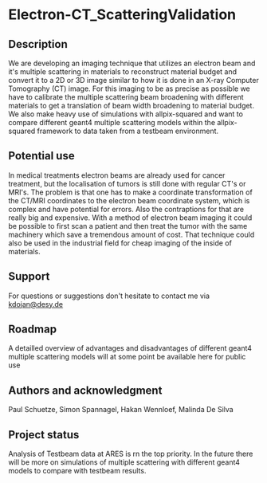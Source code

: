 # Electron-CT_ScatteringValidation

## Description
We are developing an imaging technique that utilizes an electron beam and it's multiple scattering in materials to reconstruct material budget and convert it to a 2D or 3D image similar to how it is done in an X-ray Computer Tomography (CT) image.
For this imaging to be as precise as possible we have to calibrate the multiple scattering beam broadening with different materials to get a translation of beam width broadening to material budget.
We also make heavy use of simulations with allpix-squared and want to compare different geant4 multiple scattering models within the allpix-squared framework to data taken from a testbeam environment.

## Potential use
In medical treatments electron beams are already used for cancer treatment, but the localisation of tumors is still done with regular CT's or MRI's. The problem is that one has to make a coordinate transformation of the CT/MRI coordinates to the electron beam coordinate system, which is complex and have potential for errors.
Also the contraptions for that are really big and expensive.
With a method of electron beam imaging it could be possible to first scan a patient and then treat the tumor with the same machinery which save a tremendous amount of cost.
That technique could also be used in the industrial field for cheap imaging of the inside of materials.

## Support
For questions or suggestions don't hesitate to contact me via kdojan@desy.de

## Roadmap
A detailled overview of advantages and disadvantages of different geant4 multiple scattering models will at some point be available here for public use

## Authors and acknowledgment
Paul Schuetze, Simon Spannagel, Hakan Wennloef, Malinda De Silva

## Project status
Analysis of Testbeam data at ARES is rn the top priority. In the future there will be more on simulations of multiple scattering with different geant4 models to compare with testbeam results.
